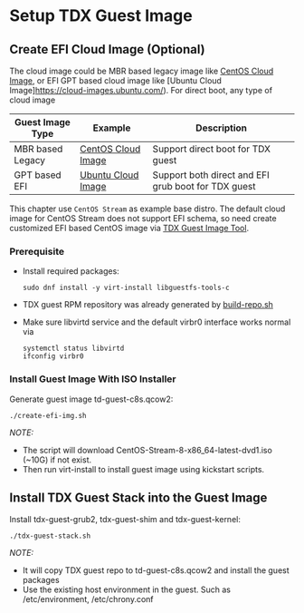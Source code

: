 # Setup TDX Guest Image

## Create EFI Cloud Image (Optional)

The cloud image could be MBR based legacy image like [CentOS Cloud Image](https://cloud.centos.org/centos/8-stream/),
or EFI GPT based cloud image like [Ubuntu Cloud Image]https://cloud-images.ubuntu.com/).
For direct boot, any type of cloud image

| Guest Image Type | Example | Description |
| -- | -- | -- |
| MBR based Legacy | [CentOS Cloud Image](https://cloud.centos.org/centos/8-stream/) | Support direct boot for TDX guest |
| GPT based EFI | [Ubuntu Cloud Image](https://cloud-images.ubuntu.com/) | Support both direct and EFI grub boot for TDX guest |

This chapter use `CentOS Stream` as example base distro. The default cloud image
for CentOS Stream does not support EFI schema, so need create customized EFI
based CentOS image via [TDX Guest Image Tool](/build/centos-stream-8/guest-image).

### Prerequisite

- Install required packages:

  ```
  sudo dnf install -y virt-install libguestfs-tools-c
  ```

- TDX guest RPM repository was already generated by [build-repo.sh](/build/centos-stream-8/build-repo.sh)

- Make sure libvirtd service and the default virbr0 interface works normal via

  ```
  systemctl status libvirtd
  ifconfig virbr0
  ```

### Install Guest Image With ISO Installer

Generate guest image td-guest-c8s.qcow2:

```
./create-efi-img.sh
```

_NOTE:_

- The script will download CentOS-Stream-8-x86_64-latest-dvd1.iso (~10G) if not
exist.
- Then run virt-install to install guest image using kickstart scripts.

## Install TDX Guest Stack into the Guest Image

Install tdx-guest-grub2, tdx-guest-shim and tdx-guest-kernel:

```
./tdx-guest-stack.sh
```

_NOTE:_
- It will copy TDX guest repo to td-guest-c8s.qcow2 and install the guest
packages
- Use the existing host environment in the guest. Such as /etc/environment,
/etc/chrony.conf
